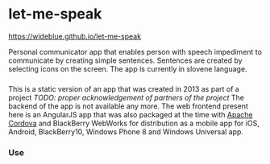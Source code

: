 # let-me-speak
https://wideblue.github.io/let-me-speak

Personal communicator app that enables person with speech impediment to communicate by creating simple sentences. Sentences are created by selecting icons on the screen. The app is currently in slovene language.

### 
This is a static version of an app that was created in 2013 as part of a project *TODO: proper acknowledgement of partners of the project* The backend of the app is not available  any more. The web frontend present here is an AngularJS app that was also packaged at the time with [Apache Cordova](https://cordova.apache.org/) and BlackBerry WebWorks for distribution as a mobile app for iOS, Android, BlackBerry10, Windows Phone 8 and Windows Universal app.


### Use 





